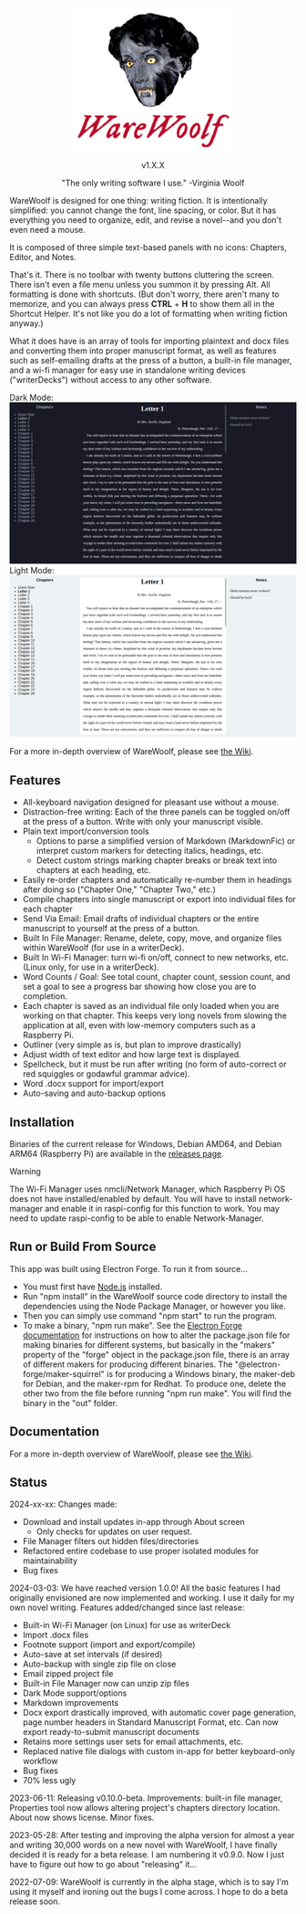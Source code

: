 <p align="center">
	<img src="./src/assets/logo.png" style="width: 280px"/>
</p>
<p align="center">v1.X.X</p>
<p align="center">"The only writing software I use." -Virginia Woolf</p>

WareWoolf is designed for one thing: writing fiction. It is intentionally simplified: you cannot change the font, line spacing, or color. But it has everything you need to organize, edit, and revise a novel--and you don't even need a mouse.

It is composed of three simple text-based panels with no icons: Chapters, Editor, and Notes.

That's it. There is no toolbar with twenty buttons cluttering the screen. There isn't even a file menu unless you summon it by pressing Alt. All formatting is done with shortcuts. (But don't worry, there aren't many to memorize, and you can always press **CTRL** + **H** to show them all in the Shortcut Helper. It's not like you do a lot of formatting when writing fiction anyway.)

What it does have is an array of tools for importing plaintext and docx files and converting them into proper manuscript format, as well as features such as self-emailing drafts at the press of a button, a built-in file manager, and a wi-fi manager for easy use in standalone writing devices ("writerDecks") without access to any other software.

Dark Mode:
![screenshot of dark mode of program described](src/assets/screenshot_darkmode.png?raw=true "WareWoolf")
Light Mode:
 ![screenshot of program described](src/assets/screenshot_lightmode.png?raw=true "WareWoolf")

For a more in-depth overview of WareWoolf, please see [the Wiki](https://github.com/brsloan/warewoolf/wiki).

## Features

* All-keyboard navigation designed for pleasant use without a mouse.
* Distraction-free writing: Each of the three panels can be toggled on/off at the press of a button. Write with only your manuscript visible.
* Plain text import/conversion tools
   * Options to parse a simplified version of Markdown (MarkdownFic) or interpret custom markers for detecting italics, headings, etc.
   * Detect custom strings marking chapter breaks or break text into chapters at each heading, etc.
* Easily re-order chapters and automatically re-number them in headings after doing so ("Chapter One," "Chapter Two," etc.)
* Compile chapters into single manuscript or export into individual files for each chapter
* Send Via Email: Email drafts of individual chapters or the entire manuscript to yourself at the press of a button.
* Built In File Manager: Rename, delete, copy, move, and organize files within WareWoolf (for use in a writerDeck).
* Built In Wi-Fi Manager: turn wi-fi on/off, connect to new networks, etc. (Linux only, for use in a writerDeck).
* Word Counts / Goal: See total count, chapter count, session count, and set a goal to see a progress bar showing how close you are to completion.
* Each chapter is saved as an individual file only loaded when you are working on that chapter. This keeps very long novels from slowing the application at all, even with low-memory computers such as a Raspberry Pi.
* Outliner (very simple as is, but plan to improve drastically)
* Adjust width of text editor and how large text is displayed.
* Spellcheck, but it must be run after writing (no form of auto-correct or red squiggles or godawful grammar advice).
* Word .docx support for import/export
* Auto-saving and auto-backup options

## Installation

Binaries of the current release for Windows, Debian AMD64, and Debian ARM64 (Raspberry Pi) are available in the [releases page](https://github.com/brsloan/warewoolf/releases).

> [!WARNING]
> The Wi-Fi Manager uses nmcli/Network Manager, which Raspberry Pi OS does not have installed/enabled by default. You will have to install network-manager and enable it in raspi-config for this function to work. You may need to update raspi-config to be able to enable Network-Manager.

## Run or Build From Source

This app was built using Electron Forge. To run it from source...

* You must first have [Node.js](https://nodejs.dev/en/learn/how-to-install-nodejs/) installed.
* Run "npm install" in the WareWoolf source code directory to install the dependencies using the Node Package Manager, or however you like.
* Then you can simply use command "npm start" to run the program.
* To make a binary, "npm run make". See the [Electron Forge documentation](https://www.electronforge.io/) for instructions on how to alter the package.json file for making binaries for different systems, but basically in the "makers" property of the "forge" object in the package.json file, there is an array of different makers for producing different binaries. The "@electron-forge/maker-squirrel" is for producing a Windows binary, the maker-deb for Debian, and the maker-rpm for Redhat. To produce one, delete the other two from the file before running "npm run make". You will find the binary in the "out" folder.  

## Documentation

For a more in-depth overview of WareWoolf, please see [the Wiki](https://github.com/brsloan/warewoolf/wiki).

## Status

2024-xx-xx: Changes made:
* Download and install updates in-app through About screen
  * Only checks for updates on user request.
* File Manager filters out hidden files/directories
* Refactored entire codebase to use proper isolated modules for maintainability
* Bug fixes

2024-03-03: We have reached version 1.0.0! All the basic features I had originally envisioned are now implemented and working. I use it daily for my own novel writing. Features added/changed since last release:
* Built-in Wi-Fi Manager (on Linux) for use as writerDeck
* Import .docx files
* Footnote support (import and export/compile)
* Auto-save at set intervals (if desired)
* Auto-backup with single zip file on close
* Email zipped project file
* Built-in File Manager now can unzip zip files
* Dark Mode support/options
* Markdown improvements
* Docx export drastically improved, with automatic cover page generation, page number headers in Standard Manuscript Format, etc. Can now export ready-to-submit manuscript documents
* Retains more settings user sets for email attachments, etc.
* Replaced native file dialogs with custom in-app for better keyboard-only workflow
* Bug fixes
* 70% less ugly

2023-06-11: Releasing v0.10.0-beta. Improvements: built-in file manager, Properties tool now allows altering project's chapters directory location. About now shows license. Minor fixes.

2023-05-28: After testing and improving the alpha version for almost a year and writing 30,000 words on a new novel with WareWoolf, I have finally decided it is ready for a beta release. I am numbering it v0.9.0. Now I just have to figure out how to go about "releasing" it...

2022-07-09: WareWoolf is currently in the alpha stage, which is to say I'm using it myself and ironing out the bugs I come across. I hope to do a beta release soon.
